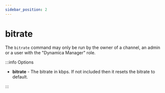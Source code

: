 ```yaml
---
sidebar_position: 2
---
```


# bitrate

The `bitrate` command may only be run by the owner of a channel, an admin or a user with the "Dynamica Manager" role.

:::info Options

- **bitrate** - The bitrate in kbps. If not included then it resets the bitrate to default.

:::
